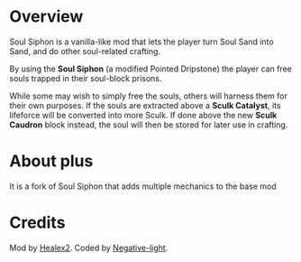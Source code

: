 # Overview
Soul Siphon is a vanilla-like mod that lets the player turn Soul Sand into Sand, and do other soul-related crafting. 

By using the **Soul Siphon** (a modified Pointed Dripstone) the player can free souls trapped in their soul-block prisons. 

While some may wish to simply free the souls, others will harness them for their own purposes.
If the souls are extracted above a **Sculk Catalyst**, its lifeforce will be converted into more Sculk. 
If done above the new **Sculk Caudron** block instead, the soul will then be stored for later use in crafting. 
# About plus
It is a fork of Soul Siphon that adds multiple mechanics to the base mod
# Credits
Mod by [Healex2](https://github.com/Healex2). 
Coded by [Negative-light](https://github.com/Negative-light). 
